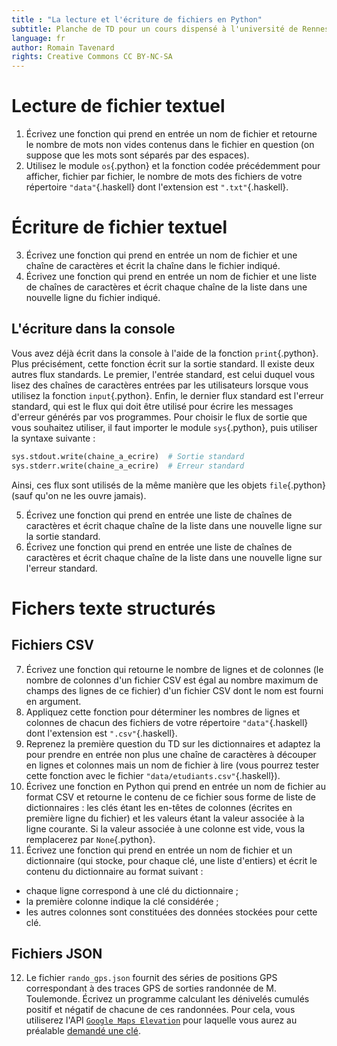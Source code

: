 ```yaml
---
title : "La lecture et l'écriture de fichiers en Python"
subtitle: Planche de TD pour un cours dispensé à l'université de Rennes 2
language: fr
author: Romain Tavenard
rights: Creative Commons CC BY-NC-SA
---
```


# Lecture de fichier textuel

1. Écrivez une fonction qui prend en entrée un nom de fichier et retourne le nombre de mots non vides contenus dans le fichier en question (on suppose que les mots sont séparés par des espaces).
2. Utilisez le module `os`{.python} et la fonction codée précédemment pour afficher, fichier par fichier, le nombre de mots des fichiers de votre répertoire `"data"`{.haskell} dont l'extension est `".txt"`{.haskell}.

# Écriture de fichier textuel

3. Écrivez une fonction qui prend en entrée un nom de fichier et une chaîne de caractères et écrit la chaîne dans le fichier indiqué.
4. Écrivez une fonction qui prend en entrée un nom de fichier et une liste de chaînes de caractères et écrit chaque chaîne de la liste dans une nouvelle ligne du fichier indiqué.

## L'écriture dans la console
Vous avez déjà écrit dans la console à l'aide de la fonction `print`{.python}.
Plus précisément, cette fonction écrit sur la sortie standard.
Il existe deux autres flux standards.
Le premier, l'entrée standard, est celui duquel vous lisez des chaînes de caractères entrées par les utilisateurs lorsque vous utilisez la fonction `input`{.python}.
Enfin, le dernier flux standard est l'erreur standard, qui est le flux qui doit être utilisé pour écrire les messages d'erreur générés par vos programmes.
Pour choisir le flux de sortie que vous souhaitez utiliser, il faut importer le module `sys`{.python}, puis utiliser la syntaxe suivante :
```python
sys.stdout.write(chaine_a_ecrire)  # Sortie standard
sys.stderr.write(chaine_a_ecrire)  # Erreur standard
```

Ainsi, ces flux sont utilisés de la même manière que les objets `file`{.python} (sauf qu'on ne les ouvre jamais).

5. Écrivez une fonction qui prend en entrée une liste de chaînes de caractères et écrit chaque chaîne de la liste dans une nouvelle ligne sur la sortie standard.
6. Écrivez une fonction qui prend en entrée une liste de chaînes de caractères et écrit chaque chaîne de la liste dans une nouvelle ligne sur l'erreur standard.

# Fichers texte structurés

## Fichiers CSV

7. Écrivez une fonction qui retourne le nombre de lignes et de colonnes (le nombre de colonnes d'un fichier CSV est égal au nombre maximum de champs des lignes de ce fichier) d'un fichier CSV dont le nom est fourni en argument.
8. Appliquez cette fonction pour déterminer les nombres de lignes et colonnes de chacun des fichiers de votre répertoire `"data"`{.haskell} dont l'extension est `".csv"`{.haskell}.
9. Reprenez la première question du TD sur les dictionnaires et adaptez la pour prendre en entrée non plus une chaîne de caractères à découper en lignes et colonnes mais un nom de fichier à lire (vous pourrez tester cette fonction avec le fichier `"data/etudiants.csv"`{.haskell}).
10. Écrivez une fonction en Python qui prend en entrée un nom de fichier au format CSV et retourne le contenu de ce fichier sous forme de liste de dictionnaires : les clés étant les en-têtes de colonnes (écrites en première ligne du fichier) et les valeurs étant la valeur associée à la ligne courante.
Si la valeur associée à une colonne est vide, vous la remplacerez par `None`{.python}.
11. Écrivez une fonction qui prend en entrée un nom de fichier et un dictionnaire (qui stocke, pour chaque clé, une liste d'entiers) et écrit le contenu du dictionnaire au format suivant :

* chaque ligne correspond à une clé du dictionnaire ;
* la première colonne indique la clé considérée ;
* les autres colonnes sont constituées des données stockées pour cette clé.

## Fichiers JSON

12. Le fichier `rando_gps.json` fournit des séries de positions GPS correspondant à des traces GPS de sorties randonnée de M. Toulemonde. Écrivez un programme calculant les dénivelés cumulés positif et négatif de chacune de ces randonnées. Pour cela, vous utiliserez l'API [`Google Maps Elevation`](https://developers.google.com/maps/documentation/elevation/intro) pour laquelle vous aurez au préalable [demandé une clé](https://developers.google.com/maps/documentation/elevation/get-api-key).
